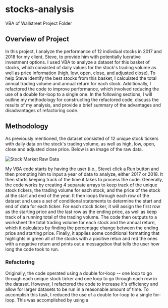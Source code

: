 # stocks-analysis
VBA of Wallstreet Project Folder
## Overview of Project
In this project, I analyze the performance of 12 indivdual stocks in 2017 and 2018 for my client, Steve, to provide him with potentially lucrative investment options. I used VBA to analyze a dataset for this basket of stocks, which consisted of daily values for the stock's trading volume as well as price information (high, low, open, close, and adjusted close). To help Steve identify the best stocks from this basket, I calculated the total annual trading volume and annual return for each stock. Additionally, I refactored the code to improve performance, which involved reducing the use of a double for-loop to a single one. In the following sections, I will outline my methodology for constructing the refactored code, discuss the results of my analysis, and provide a brief summary of the advantages and disadvantages of refactoring code. 
## Methodology
As previously mentioned, the dataset consisted of 12 unique stock tickers with daily data on the stock's trading volume, as well as high, low, open, close and adjusted close price. Below is an image of the raw data. 

![Stock Market Raw Data](https://github.com/SethBoswell/stocks-analysis/blob/main/Resources/Raw_Data.png)

My VBA code starts by having the user (i.e., Steve) click a Run button and then prompting him to input a year of data to analyze, either 2017 or 2018. It then starts keeping track of the time it takes to process the code. Generally, the code works by creating 4 separate arrays to keep track of the unique stock tickers, the trading volume for each stock, and the price of the stock at the start and end of the year. It then loops through each row of the dataset and uses a set of conditional statements to determine the start and end of data for each ticker. For each stock ticker, it will assign the first row as the starting price and the last row as the ending price, as well as keep track of a running total of the trading volume. The code then outputs to a worksheet the total trading volume for each stock and the annual return, which it calculates by finding the percentage change between the ending price and starting price. Finally, it applies some conditional formatting that highlights in green all of the stocks with a positive retun and red the ones with a negative return and prints out a messagebox that tells the user how long the code took to run. 
### Refactoring
Originally, the code operated using a double for-loop -- one loop to go through each unique stock ticker and one loop to go through each row in the dataset. However, I refactored the code to increase it's efficiency and allow for larger datasets to be run in a reasonable amount of time. To accomplish this task, I reduced the use of a double for-loop to a single for-loop. This was accomplished by using a 
